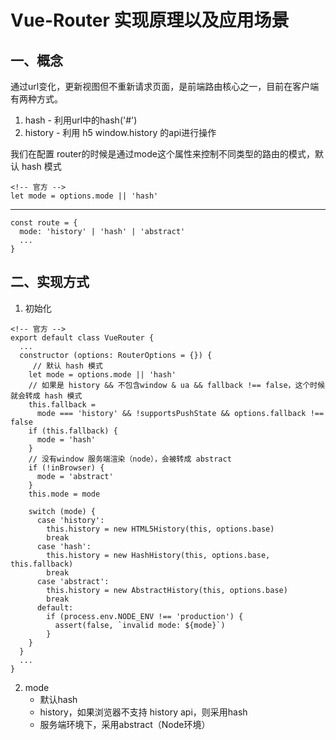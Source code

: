 # Vue-Router 实现原理以及应用场景

## 一、概念

通过url变化，更新视图但不重新请求页面，是前端路由核心之一，目前在客户端有两种方式。

1. hash - 利用url中的hash('#')
2. history - 利用 h5 window.history 的api进行操作

我们在配置 router的时候是通过mode这个属性来控制不同类型的路由的模式，默认 hash 模式

```
<!-- 官方 -->
let mode = options.mode || 'hash'
```

***

```
const route = {
  mode: 'history' | 'hash' | 'abstract'
  ...
}
```

## 二、实现方式

1. 初始化

```
<!-- 官方 -->
export default class VueRouter {
  ...
  constructor (options: RouterOptions = {}) {
     // 默认 hash 模式
    let mode = options.mode || 'hash'
    // 如果是 history && 不包含window & ua && fallback !== false，这个时候就会转成 hash 模式
    this.fallback =
      mode === 'history' && !supportsPushState && options.fallback !== false
    if (this.fallback) {
      mode = 'hash'
    }
    // 没有window 服务端渲染（node），会被转成 abstract 
    if (!inBrowser) {
      mode = 'abstract'
    }
    this.mode = mode

    switch (mode) {
      case 'history':
        this.history = new HTML5History(this, options.base)
        break
      case 'hash':
        this.history = new HashHistory(this, options.base, this.fallback)
        break
      case 'abstract':
        this.history = new AbstractHistory(this, options.base)
        break
      default:
        if (process.env.NODE_ENV !== 'production') {
          assert(false, `invalid mode: ${mode}`)
        }
    }
  }
  ...
}

```

2. mode
    + 默认hash
    + history，如果浏览器不支持 history api，则采用hash
    + 服务端环境下，采用abstract（Node环境）

